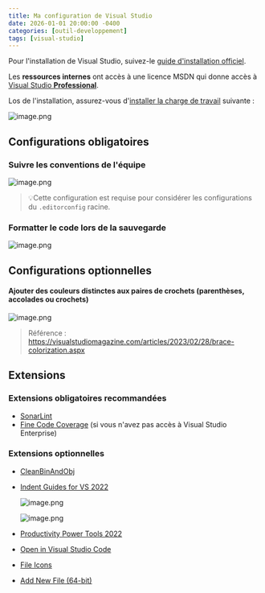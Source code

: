 ```yaml
---
title: Ma configuration de Visual Studio
date: 2026-01-01 20:00:00 -0400
categories: [outil-developpement]
tags: [visual-studio]
---
```


Pour l'installation de Visual Studio, suivez-le [guide d'installation officiel](https://learn.microsoft.com/fr-ca/visualstudio/install/install-visual-studio?view=vs-2022).

Les **ressources internes** ont accès à une licence MSDN qui donne accès à [Visual Studio **Professional**](https://visualstudio.microsoft.com/fr/vs/professional/).

Los de l'installation, assurez-vous d'[installer la charge de travail](https://learn.microsoft.com/fr-fr/visualstudio/install/install-visual-studio?view=vs-2022#step-4---choose-workloads) suivante :

![image.png](/.attachments/image-f6972f48-3645-4d7a-8fe2-1482b2c19b51.png)

## Configurations obligatoires

### Suivre les conventions de l'équipe

![image.png](/.attachments/image-56a90476-1ee4-4855-9365-27b0bee4db10.png)

> 💡Cette configuration est requise pour considérer les configurations du `.editorconfig` racine.

### Formatter le code lors de la sauvegarde

![image.png](/.attachments/image-160400ec-db23-406b-921a-2c8d18507e7e.png)

## Configurations optionnelles

#### Ajouter des couleurs distinctes aux paires de crochets (parenthèses, accolades ou crochets)

![image.png](/.attachments/image-3070b137-5ece-49a0-8998-2c87a0a772b6.png)

> Référence : <https://visualstudiomagazine.com/articles/2023/02/28/brace-colorization.aspx>

## Extensions

### Extensions obligatoires recommandées

- [SonarLint](https://marketplace.visualstudio.com/items?itemName=SonarSource.SonarLintforVisualStudio2022)
- [Fine Code Coverage](https://marketplace.visualstudio.com/items?itemName=FortuneNgwenya.FineCodeCoverage2022) (si vous n'avez pas accès à Visual Studio Enterprise)

### Extensions optionnelles

- [CleanBinAndObj](https://marketplace.visualstudio.com/items?itemName=dobrynin.cleanbinandobj)
- [Indent Guides for VS 2022](https://marketplace.visualstudio.com/items?itemName=SteveDowerMSFT.IndentGuides2022)

  ![image.png](/.attachments/image-438efbf0-0d1b-4207-9024-f060b532eab6.png)

  ![image.png](/.attachments/image-a69af51d-e134-46b2-b1d2-87ef7d125a5c.png)

- [Productivity Power Tools 2022](https://marketplace.visualstudio.com/items?itemName=VisualStudioPlatformTeam.ProductivityPowerPack2022)
- [Open in Visual Studio Code](https://marketplace.visualstudio.com/items?itemName=MadsKristensen.OpeninVisualStudioCode)
- [File Icons](https://marketplace.visualstudio.com/items?itemName=MadsKristensen.FileIcons)
- [Add New File (64-bit)](https://marketplace.visualstudio.com/items?itemName=MadsKristensen.AddNewFile64)
